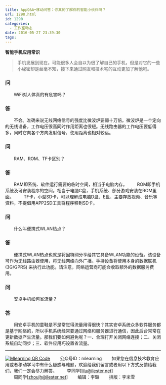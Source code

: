 ```yaml
---
title: AppQ&A•移动问答：你真的了解你的智能小伙伴吗？
url: 1290.html
id: 1290
categories:
  - 工作室动态
date: 2016-05-27 23:39:30
tags:
---
```


**智能手机应用常识**

> 手机发展到现在，可能很多人会自以为很了解自己的手机，但是对它的一些小秘密却是丝毫不知，接下来通过网友和技术宅的互动更加了解他吧。

### **问**

  WiFi对人体真的有危害吗？

### **答**

  不会。准确来说无线网络信号的强度比微波炉要弱十万倍。微波炉是一个定向的无线设备，工作电压很高同时作用距离也很短。无线路由器的工作电压要低得多，同时它向各个方向发射信号，使用距离也相对较远。

### **问**

  RAM、ROM、TF卡区别？

### **答**

  RAM即系统、软件运行需要的临时空间，相当于电脑内存。   ROM即手机系统及可安装程序的空间，相当于电脑C盘，手机系统、部分游戏安装在ROM里面。   TF卡，小型SD卡，可以理解成电脑D盘、E盘，主要存放视频、音乐等资料，不提倡用APP2SD工具将程序移到SD卡。

### **问**

  什么叫便携式WLAN热点？

### **答**

  便携式WLAN热点也就是将因特网分享给其它具备WLAN功能的设备。该设备可作为无线路由器使用，将无线网络向外广播。手持设备将使用本身的数据联机 (3G/GPRS) 来执行此功能。请注意，网络运营商可能会收取额外的数据服务费用。

### 问

  安卓手机如何省流量？

### **答**

  用安卓手机的童鞋是不是常觉得流量用得很快？其实安卓系统众多软件服务都是基于网络的，所以手机系统经常要通过网络和服务器进行通信，因此后台常常在更新数据产生流量。那我们要如何避免呢？一、合理打开关闭网络连接；二、关闭系统自动同步；三、软件应用巧设置省流量。

* * *

[![Mlearning QR Code](http://www.ilester.net/wp-content/uploads/2016/04/qrcode_for_gh_183840cb2661_258.jpg)](http://www.ilester.net/wp-content/uploads/2016/04/qrcode_for_gh_183840cb2661_258.jpg)   公众号ID：mlearning   如果您在信息技术教育应用或者移动学习中有什么疑惑与难题，欢迎给我们留言或者用以下方式反馈给我们，我们一定会尽力解答。   李同学\[lilu@ilester.net\]  
  周同学\[zhoujh@ilester.net\]   编辑：李璐   排版：李米雪